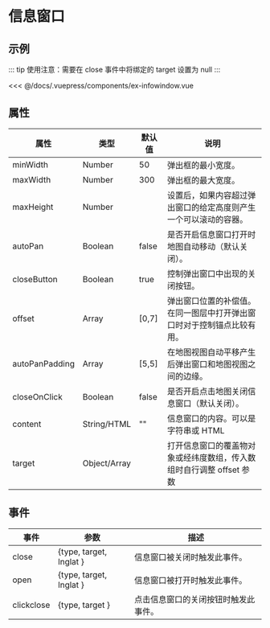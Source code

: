# 信息窗口

## 示例

::: tip
使用注意：需要在 close 事件中将绑定的 target 设置为 null
:::

<<< @/docs/.vuepress/components/ex-infowindow.vue
<ex-infowindow></ex-infowindow>

## 属性

| 属性           | 类型         | 默认值 | 说明                                                                   |
| -------------- | ------------ | ------ | ---------------------------------------------------------------------- |
| minWidth       | Number       | 50     | 弹出框的最小宽度。                                                     |
| maxWidth       | Number       | 300    | 弹出框的最大宽度。                                                     |
| maxHeight      | Number       |        | 设置后，如果内容超过弹出窗口的给定高度则产生一个可以滚动的容器。       |
| autoPan        | Boolean      | false  | 是否开启信息窗口打开时地图自动移动（默认关闭）。                       |
| closeButton    | Boolean      | true   | 控制弹出窗口中出现的关闭按钮。                                         |
| offset         | Array        | [0,7]  | 弹出窗口位置的补偿值。在同一图层中打开弹出窗口时对于控制锚点比较有用。 |
| autoPanPadding | Array        | [5,5]  | 在地图视图自动平移产生后弹出窗口和地图视图之间的边缘。                 |
| closeOnClick   | Boolean      | false  | 是否开启点击地图关闭信息窗口（默认关闭）。                             |
| content        | String/HTML  | ""     | 信息窗口的内容。可以是字符串或 HTML                                    |
| target         | Object/Array |        | 打开信息窗口的覆盖物对象或经纬度数组，传入数组时自行调整 offset 参数   |

## 事件

| 事件       | 参数                    | 描述                                 |
| ---------- | ----------------------- | ------------------------------------ |
| close      | {type, target, lnglat } | 信息窗口被关闭时触发此事件。         |
| open       | {type, target, lnglat } | 信息窗口被打开时触发此事件。         |
| clickclose | {type, target }         | 点击信息窗口的关闭按钮时触发此事件。 |
